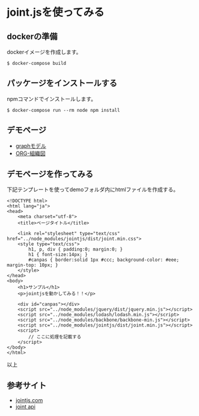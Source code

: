 # joint.jsを使ってみる

## dockerの準備
dockerイメージを作成します。

```:bash
$ docker-compose build
```

## パッケージをインストールする
npmコマンドでインストールします。

```:bash
$ docker-compose run --rm node npm install
```

## デモページ
- [graphモデル](./demo/graph.html)
- [ORG-組織図](./demo/org.html)

## デモページを作ってみる
下記テンプレートを使ってdemoフォルダ内にhtmlファイルを作成する。

```:html
<!DOCTYPE html>
<html lang="ja">
<head>
    <meta charset="utf-8">
    <title>ページタイトル</title>

    <link rel="stylesheet" type="text/css" href="../node_modules/jointjs/dist/joint.min.css">
    <style type="text/css">
        h1, p, div { padding:0; margin:0; }
        h1 { font-size:14px; }
        #canpas { border:solid 1px #ccc; background-color: #eee; margin-top: 10px; }
    </style>
</head>
<body>
    <h1>サンプル</h1>
    <p>jointjsを動かしてみる！！</p>

    <div id="canpas"></div>
    <script src="../node_modules/jquery/dist/jquery.min.js"></script>
    <script src="../node_modules/lodash/lodash.min.js"></script>
    <script src="../node_modules/backbone/backbone-min.js"></script>
    <script src="../node_modules/jointjs/dist/joint.min.js"></script>
    <script>
        // ここに処理を記載する
    </script>
</body>
</html>
```

以上

## 参考サイト
- [jointjs.com](https://www.jointjs.com/opensource#Download-JointJS)
- [joint api](https://resources.jointjs.com/docs/jointjs/v3.1/joint.html)

